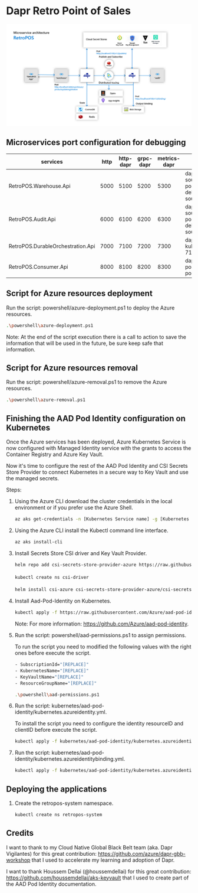 # Dapr Retro Point of Sales

<div style="text-align:center">
    <img src="/resources/images/architecture.png" />
</div>

## Microservices port configuration for debugging

| services  | http | http-dapr | grpc-dapr | metrics-dapr | daprd command |
|---|---|---|---|---|---|
| RetroPOS.Warehouse.Api | 5000 | 5100 | 5200 | 5300 | daprd -app-id warehouse-service -components-path source\RetroPOS.Dapr.Components -app-port 5000 -dapr-grpc-port 5200 -dapr-http-port 5100 -metrics-port 5300 -log-level debug -config source\RetroPOS.Dapr.Components\retropos.observability.tracing.yml |
| RetroPOS.Audit.Api | 6000 | 6100 | 6200 | 6300 | daprd -app-id audit-service -components-path source\RetroPOS.Dapr.Components -app-port 6000 -dapr-grpc-port 6200 -dapr-http-port 6100 -metrics-port 6300 -log-level debug -config source\RetroPOS.Dapr.Components\retropos.observability.tracing.yml |
| RetroPOS.DurableOrchestration.Api | 7000 | 7100 | 7200 | 7300 | daprd -app-id durable-orchestration-api -components-path kubernetes -app-port 7000 -dapr-grpc-port 7200 -dapr-http-port 7100 -metrics-port 7300 -log-level debug |
| RetroPOS.Consumer.Api | 8000 | 8100 | 8200 | 8300 | daprd -app-id consumer-api -components-path kubernetes -app-port 8000 -dapr-grpc-port 8200 -dapr-http-port 8100 -metrics-port 8300 -log-level debug |

## Script for Azure resources deployment

Run the script: powershell/azure-deployment.ps1 to deploy the Azure resources.

```bash
.\powershell\azure-deployment.ps1
```

Note: At the end of the script execution there is a call to action to save the information that will be used in the future, be sure keep safe that information.

## Script for Azure resources removal

Run the script: powershell/azure-removal.ps1 to remove the Azure resources.
    
```bash
.\powershell\azure-removal.ps1
```

## Finishing the AAD Pod Identity configuration on Kubernetes

Once the Azure services has been deployed, Azure Kubernetes Service is now configured with Managed Identity service with the grants to access the Container Registry and Azure Key Vault. 

Now it's time to configure the rest of the AAD Pod Identity and CSI Secrets Store Provider to connect Kubernetes in a secure way to Key Vault and use the managed secrets.

Steps:

1. Using the Azure CLI download the cluster credentials in the local environment or if you prefer use the Azure Shell.

    ```bash
    az aks get-credentials -n [Kubernetes Service name] -g [Kubernetes Service resource group]
    ```

2. Using the Azure CLI install the Kubectl command line interface.

    ```bash
    az aks install-cli
    ```

3. Install Secrets Store CSI driver and Key Vault Provider.
    
    ```bash
    helm repo add csi-secrets-store-provider-azure https://raw.githubusercontent.com/Azure/secrets-store-csi-driver-provider-azure/master/charts

    kubectl create ns csi-driver

    helm install csi-azure csi-secrets-store-provider-azure/csi-secrets-store-provider-azure --namespace csi-driver
    ```

4. Install Aad-Pod-Identity on Kubernetes.

    ```bash
    kubectl apply -f https://raw.githubusercontent.com/Azure/aad-pod-identity/master/deploy/infra/deployment-rbac.yaml
    ```

    Note: For more information: https://github.com/Azure/aad-pod-identity.

5. Run the script: powershell/aad-permissions.ps1 to assign permissions.

    To run the script you need to modified the following values with the right ones before execute the script.

    ```bash
    - SubscriptionId="[REPLACE]"
    - KubernetesName="[REPLACE]"
    - KeyVaultName="[REPLACE]"
    - ResourceGroupName="[REPLACE]"
    ```

    ```bash
    .\powershell\aad-permissions.ps1
    ```

6. Run the script: kubernetes/aad-pod-identity/kubernetes.azureidentity.yml.

    To install the script you need to configure the identity resourceID and clientID before execute the script.

    ```bash
    kubectl apply -f kubernetes/aad-pod-identity/kubernetes.azureidentity.yml
    ```

7. Run the script: kubernetes/aad-pod-identity/kubernetes.azureidentitybinding.yml.

    ```bash
    kubectl apply -f kubernetes/aad-pod-identity/kubernetes.azureidentitybinding.yml
    ```

## Deploying the applications

1. Create the retropos-system namespace.

    ```bash
    kubectl create ns retropos-system
    ```

## Credits

I want to thank to my Cloud Native Global Black Belt team (aka. Dapr Vigilantes) for this great contribution: https://github.com/azure/dapr-gbb-workshop that I used to accelerate my learning and adoption of Dapr.

I want to thank Houssem Dellai (@houssemdellai) for this great contribution: https://github.com/houssemdellai/aks-keyvault that I used to create part of the AAD Pod Identity documentation.